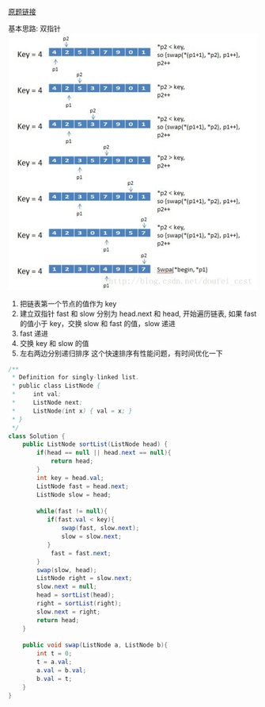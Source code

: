 [原题链接](https://leetcode.com/problems/sort-list/)

基本思路: 双指针
</br>
![](../img/0148.jfif)
</br>

1. 把链表第一个节点的值作为 key
2. 建立双指针 fast 和 slow 分别为 head.next 和 head, 开始遍历链表, 如果 fast 的值小于 key，交换 slow 和 fast 的值，slow 递进
3. fast 递进
4. 交换 key 和 slow 的值
5. 左右两边分别递归排序
   这个快速排序有性能问题，有时间优化一下

```java
/**
 * Definition for singly-linked list.
 * public class ListNode {
 *     int val;
 *     ListNode next;
 *     ListNode(int x) { val = x; }
 * }
 */
class Solution {
    public ListNode sortList(ListNode head) {
        if(head == null || head.next == null){
            return head;
        }
        int key = head.val;
        ListNode fast = head.next;
        ListNode slow = head;

        while(fast != null){
           if(fast.val < key){
               swap(fast, slow.next);
               slow = slow.next;
           }
            fast = fast.next;
        }
        swap(slow, head);
        ListNode right = slow.next;
        slow.next = null;
        head = sortList(head);
        right = sortList(right);
        slow.next = right;
        return head;
    }

    public void swap(ListNode a, ListNode b){
        int t = 0;
        t = a.val;
        a.val = b.val;
        b.val = t;
    }
}
```
